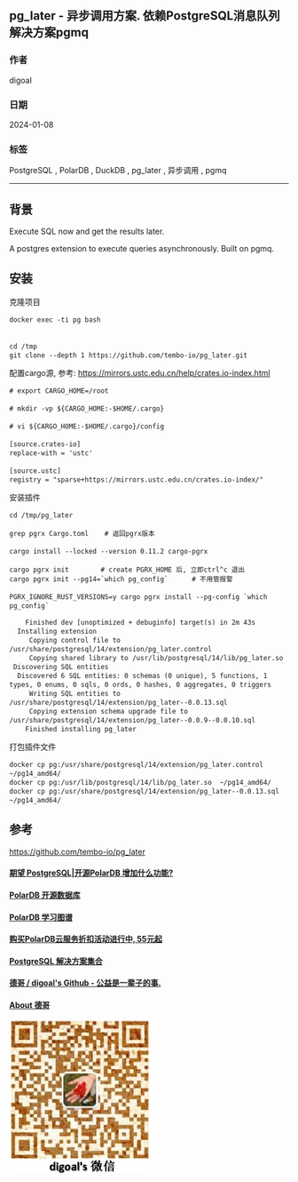 ## pg_later - 异步调用方案. 依赖PostgreSQL消息队列解决方案pgmq     
                                      
### 作者                                      
digoal                                      
                                      
### 日期                                      
2024-01-08                                
                                      
### 标签                                      
PostgreSQL , PolarDB , DuckDB , pg_later , 异步调用 , pgmq          
                                      
----                                      
                                      
## 背景          
Execute SQL now and get the results later.      
  
A postgres extension to execute queries asynchronously. Built on pgmq.  
    
## 安装            
克隆项目            
```            
docker exec -ti pg bash            
            
            
cd /tmp            
git clone --depth 1 https://github.com/tembo-io/pg_later.git       
```            
            
配置cargo源, 参考: https://mirrors.ustc.edu.cn/help/crates.io-index.html            
```            
# export CARGO_HOME=/root              
              
# mkdir -vp ${CARGO_HOME:-$HOME/.cargo}              
              
# vi ${CARGO_HOME:-$HOME/.cargo}/config              
            
[source.crates-io]              
replace-with = 'ustc'              
              
[source.ustc]              
registry = "sparse+https://mirrors.ustc.edu.cn/crates.io-index/"              
```            
            
安装插件            
```            
cd /tmp/pg_later           
        
grep pgrx Cargo.toml    # 返回pgrx版本      
        
cargo install --locked --version 0.11.2 cargo-pgrx        
            
cargo pgrx init        # create PGRX_HOME 后, 立即ctrl^c 退出            
cargo pgrx init --pg14=`which pg_config`      # 不用管报警            
            
PGRX_IGNORE_RUST_VERSIONS=y cargo pgrx install --pg-config `which pg_config`             
```     
    
```    
    Finished dev [unoptimized + debuginfo] target(s) in 2m 43s  
  Installing extension  
     Copying control file to /usr/share/postgresql/14/extension/pg_later.control  
     Copying shared library to /usr/lib/postgresql/14/lib/pg_later.so  
 Discovering SQL entities  
  Discovered 6 SQL entities: 0 schemas (0 unique), 5 functions, 1 types, 0 enums, 0 sqls, 0 ords, 0 hashes, 0 aggregates, 0 triggers  
     Writing SQL entities to /usr/share/postgresql/14/extension/pg_later--0.0.13.sql  
     Copying extension schema upgrade file to /usr/share/postgresql/14/extension/pg_later--0.0.9--0.0.10.sql  
    Finished installing pg_later  
```           
    
打包插件文件    
```    
docker cp pg:/usr/share/postgresql/14/extension/pg_later.control  ~/pg14_amd64/    
docker cp pg:/usr/lib/postgresql/14/lib/pg_later.so  ~/pg14_amd64/    
docker cp pg:/usr/share/postgresql/14/extension/pg_later--0.0.13.sql  ~/pg14_amd64/    
```    
    
## 参考    
https://github.com/tembo-io/pg_later  
    
  
#### [期望 PostgreSQL|开源PolarDB 增加什么功能?](https://github.com/digoal/blog/issues/76 "269ac3d1c492e938c0191101c7238216")
  
  
#### [PolarDB 开源数据库](https://openpolardb.com/home "57258f76c37864c6e6d23383d05714ea")
  
  
#### [PolarDB 学习图谱](https://www.aliyun.com/database/openpolardb/activity "8642f60e04ed0c814bf9cb9677976bd4")
  
  
#### [购买PolarDB云服务折扣活动进行中, 55元起](https://www.aliyun.com/activity/new/polardb-yunparter?userCode=bsb3t4al "e0495c413bedacabb75ff1e880be465a")
  
  
#### [PostgreSQL 解决方案集合](../201706/20170601_02.md "40cff096e9ed7122c512b35d8561d9c8")
  
  
#### [德哥 / digoal's Github - 公益是一辈子的事.](https://github.com/digoal/blog/blob/master/README.md "22709685feb7cab07d30f30387f0a9ae")
  
  
#### [About 德哥](https://github.com/digoal/blog/blob/master/me/readme.md "a37735981e7704886ffd590565582dd0")
  
  
![digoal's wechat](../pic/digoal_weixin.jpg "f7ad92eeba24523fd47a6e1a0e691b59")
  
